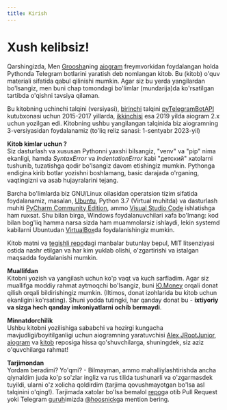 ```yaml
---
title: Kirish
---
```


# **Xush kelibsiz!**

Qarshingizda, Men [Groosha](https://mastergroosha.github.io/)ning [aiogram](https://github.com/aiogram/aiogram) freymvorkidan foydalangan holda Pythonda Telegram botlarini yaratish deb nomlangan kitob. Bu (kitob) o'quv materiali sifatida qabul qilinishi mumkin. Agar siz bu yerda yangilardan bo'lsangiz, men buni chap tomondagi bo'limlar (mundarija)da ko'rsatilgan tartibda o'qishni tavsiya qilaman.

Bu kitobning uchinchi talqini (versiyasi), [birinchi](https://mastergroosha.github.io/telegram-tutorial/) talqini [pyTelegramBotAPI](https://github.com/eternnoir/pyTelegramBotAPI) kutubxonasi uchun 2015-2017 yillarda,
[ikkinchisi](https://mastergroosha.github.io/aiogram-2-guide/) esa 2019 yilda aiogram 2.x uchun yozilgan edi.
Kitobning ushbu yangilangan talqinida biz aiogramning 3-versiyasidan foydalanamiz (to'liq reliz sanasi: 1-sentyabr 2023-yil)

**Kitob kimlar uchun ?**  
Siz dasturlash va xususan Pythonni yaxshi bilsangiz, "venv" va "pip" nima ekanligi, hamda _SyntaxError_ va _IndentationError_ kabi "детский" xatolarni tushunib, tuzatishga qodir bo'lsangiz davom etishingiz mumkin. Pythonga endigina kirib botlar yozishni boshlamang, basic darajada o'rganing, vaqtingizni va asab hujayralarini tejang.

Barcha bo'limlarda biz GNU/Linux oilasidan operatsion tizim sifatida foydalanamiz,
masalan, [Ubuntu](https://ubuntu.com/), Python 3.7 (Virtual muhitda) va dasturlash muhiti
[PyCharm Community Edition](https://www.jetbrains.com/en-us/pycharm/download/), ammo [Visual Studio Code](https://code.visualstudio.com/) ishlatishga ham ruxsat.
Shu bilan birga, Windows foydalanuvchilari xafa bo'lmang: kod bilan bog'liq hamma narsa sizda ham muammolarsiz ishlaydi, lekin systemd kabilarni Ubuntudan [VirtualBox](https://www.virtualbox.org)da foydalanishingiz mumkin.

Kitob matni va [tegishli repo](https://github.com/MasterGroosha/aiogram-3-guide)dagi manbalar
butunlay bepul, MIT litsenziyasi ostida nashr etilgan va har kim yuklab olishi, o'zgartirishi va istalgan maqsadda foydalanishi mumkin.

**Muallifdan**  
Kitobni yozish va yangilash uchun ko'p vaqt va kuch sarfladim.
Agar siz muallifga moddiy rahmat aytmoqchi bo'lsangiz, buni [Ю.Money](https://yoomoney.ru/to/41001515922197) orqali donat qilish orqali bildirishingiz mumkin.
(Iltimos, donat izohlarida bu kitob uchun ekanligini ko'rsating).
Shuni yodda tutingki, har qanday donat bu - **ixtiyoriy va sizga hech qanday imkoniyatlarni ochib bermaydi**.

**Minnatdorchilik**  
Ushbu kitobni yozilishiga sababchi va hozirgi kungacha mavjudligi/boyitilganligi uchun aiogramning yaratuvchisi [Alex JRootJunior](https://github.com/JrooTJunior), [aiogram](https://github.com/aiogram/aiogram) va [kitob](https://github.com/MasterGroosha/aiogram-3-guide) reposiga hissa qo'shuvchilarga, shuningdek, siz aziz o'quvchilarga rahmat!

**Tarjimondan**  
Yordam beradimi? Yo'qmi? - Bilmayman, ammo mahalliylashtirishda ancha qiynaldim juda ko'p so'zlar ingliz va rus tilida tushunarli va o'zgarmasdek tuyildi, ularni o'z xolicha qoldirdim (tarjima qovushmayotgan bo'lsa asl talqinini o'qing!).
Tarjimada xatolar bo'lsa bemalol [repo](https://github.com/hoosnick/aiogram-3-guide-uz)ga otib Pull Request yoki Telegram [guruh](https://t.me/+Sypp49PZ8Fma1tlW)imizda [@hoosnick](https://t.me/hoosnick)ga mention bering.
